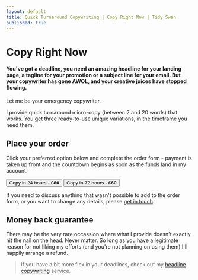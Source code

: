 ```yaml
---
layout: default
title: Quick Turnaround Copywriting | Copy Right Now | Tidy Swan
published: true
---
```


# Copy Right Now

#### You've got a deadline, you need an amazing headline for your landing page, a tagline for your promotion or a subject line for your email. But your copywriter has gone AWOL, and your creative juices have stopped flowing.

Let me be your emergency copywriter.

I provide quick turnaround micro-copy (between 2 and 20 words) that works. You get three ready-to-use unique variations, in the timeframe you need them.

## Place your order

Click your preferred option below and complete the order form - payment is taken up front and the countdown begins as soon as the funds land in my account.

<a href="/orders/copy-right-now-24"><button class="button">Copy in 24 hours - <b>£80</b></button></a>
<a href="/orders/copy-right-now-72"><button class="button">Copy in 72 hours - <b>£60</b></button></a>

If you need to discuss anything that wasn't possible to add to the order form, or you want to change any details, please [get in touch](/contact).

## Money back guarantee

There may be the very rare occassion where what I provide doesn't exactly hit the nail on the head. Never matter. So long as you have a legitimate reason for not liking my efforts (and you're not planning on using them) I'll happily arrange a refund.

> If you have a bit more flex in your deadlines, check out my [headline copywriting](/headline-copywriting) service.
